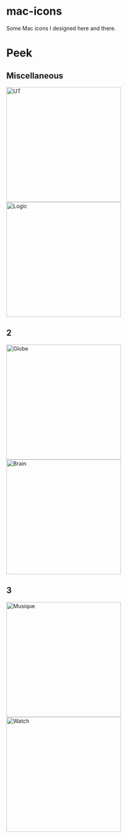 # mac-icons
Some Mac icons I designed here and there.
# Peek

## Miscellaneous
<img width="300" alt="UT" src="https://github.com/tripasect/mac-icons/assets/59469654/7c8a7ca6-7a30-4754-b1f7-b4104dd922da">
<img width="300" alt="Logic" src="https://github.com/tripasect/mac-icons/assets/59469654/ad824f9b-ef31-4d6a-8c66-2285b3909066">
<br>

## 2
<img width="300" alt="Globe" src="https://github.com/tripasect/mac-icons/assets/59469654/905626e4-ca1f-4909-b7f2-a0e22de815f2">
<img width="300" alt="Brain" src="https://github.com/tripasect/mac-icons/assets/59469654/cd9d7a29-2717-44ff-88a6-655f08e96319">

## 3
<img width="300" alt="Musique" src="https://github.com/tripasect/mac-icons/assets/59469654/85fca5b3-7f64-43f0-87d0-1784fb543376">
<img width="300" alt="Watch" src="https://github.com/tripasect/mac-icons/assets/59469654/03183edc-e6d0-4527-bd73-370d20faeb95">
